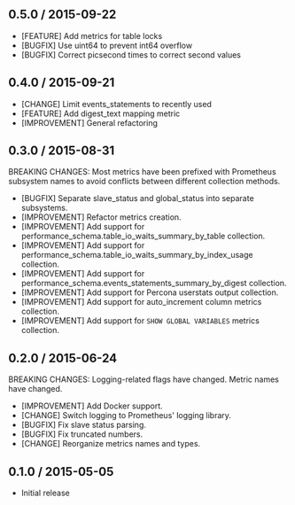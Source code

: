 ## 0.5.0 / 2015-09-22

* [FEATURE] Add metrics for table locks
* [BUGFIX] Use uint64 to prevent int64 overflow
* [BUGFIX] Correct picsecond times to correct second values

## 0.4.0 / 2015-09-21

* [CHANGE] Limit events_statements to recently used
* [FEATURE] Add digest_text mapping metric
* [IMPROVEMENT] General refactoring

## 0.3.0 / 2015-08-31

BREAKING CHANGES: Most metrics have been prefixed with Prometheus subsystem names
                  to avoid conflicts between different collection methods.

* [BUGFIX] Separate slave_status and global_status into separate subsystems.
* [IMPROVEMENT] Refactor metrics creation.
* [IMPROVEMENT] Add support for performance_schema.table_io_waits_summary_by_table collection.
* [IMPROVEMENT] Add support for performance_schema.table_io_waits_summary_by_index_usage collection.
* [IMPROVEMENT] Add support for performance_schema.events_statements_summary_by_digest collection.
* [IMPROVEMENT] Add support for Percona userstats output collection.
* [IMPROVEMENT] Add support for auto_increment column metrics collection.
* [IMPROVEMENT] Add support for `SHOW GLOBAL VARIABLES` metrics collection.

## 0.2.0 / 2015-06-24

BREAKING CHANGES: Logging-related flags have changed. Metric names have changed.

* [IMPROVEMENT] Add Docker support.
* [CHANGE] Switch logging to Prometheus' logging library.
* [BUGFIX] Fix slave status parsing.
* [BUGFIX] Fix truncated numbers.
* [CHANGE] Reorganize metrics names and types.

## 0.1.0 / 2015-05-05

* Initial release
